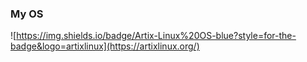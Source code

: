 ### My OS
![https://img.shields.io/badge/Artix-Linux%20OS-blue?style=for-the-badge&logo=artixlinux](https://artixlinux.org/)

<!--
**ayaneechan/ayaneechan** is a ✨ _special_ ✨ repository because its `README.md` (this file) appears on your GitHub profile.

Here are some ideas to get you started:

- [] I’m currently working on Artix intallation guides 
- 🌱 I’m currently learning ...
- 👯 I’m looking to collaborate on ...
- [] I’m looking for help with my projects
- 💬 Ask me about ...
- 📫 How to reach me: 

- 😄 Pronouns: ...
- ⚡ Fun fact: ...
-->
